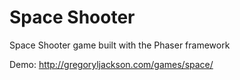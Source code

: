 # Space Shooter
Space Shooter game built with the Phaser framework

Demo: http://gregoryljackson.com/games/space/

